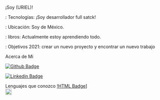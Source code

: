 ¡Soy (URIEL)!


: Tecnologías: ¡Soy desarrollador full satck!

: Ubicación: Soy de México.

: libros: Actualmente estoy aprendiendo todo.

: Objetivos 2021: crear un nuevo proyecto y encontrar un nuevo trabajo

Acerca de Mi

[![Github Badge](https://img.shields.io/badge/-Github-000?style=flat-square&logo=Github&logoColor=white&link=LINK_GIT)](https://github.com/fauriel)

[![Linkedin Badge](https://img.shields.io/badge/LinkedIn-0077B5?style=for-the-badge&logo=linkedin&logoColor=white&link=LINK_LINKEDIN)](linkedin.com/in/uriel-alvarado-20484a1a1)

Lenguajes que conozco
[!HTML Badge](https://img.shields.io/badge/HTML5-E34F26?style=for-the-badge&logo=html5&logoColor=white)]
<code> <img height = "20" src = "https://img.shields.io/badge/Java-ED8B00?style=for-the-badge&logo=java&logoColor=white"> </code>
